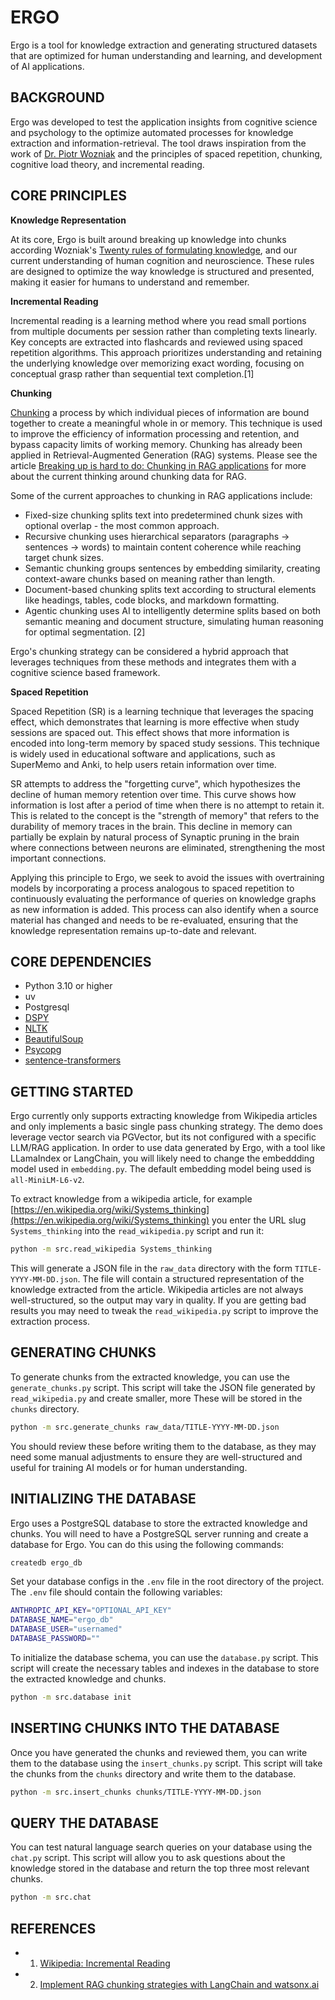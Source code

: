 # ERGO

Ergo is a tool for knowledge extraction and generating structured datasets that are optimized for human understanding and learning, and development of AI applications.

## BACKGROUND

Ergo was developed to test the application insights from cognitive science and psychology to the optimize automated processes for knowledge extraction and information-retrieval. The tool draws inspiration from the work of [Dr. Piotr Wozniak](https://en.wikipedia.org/wiki/Piotr_Wo%C5%BAniak_(researcher)) and the principles of spaced repetition, chunking, cognitive load theory, and incremental reading.

## CORE PRINCIPLES

**Knowledge Representation**

At its core, Ergo is built around breaking up knowledge into chunks according Wozniak's [Twenty rules of formulating knowledge](https://www.supermemo.com/en/blog/twenty-rules-of-formulating-knowledge), and our current understanding of human cognition and neuroscience. These rules are designed to optimize the way knowledge is structured and presented, making it easier for humans to understand and remember.

**Incremental Reading**

Incremental reading is a learning method where you read small portions from multiple documents per session rather than completing texts linearly. Key concepts are extracted into flashcards and reviewed using spaced repetition algorithms. This approach prioritizes understanding and retaining the underlying knowledge over memorizing exact wording, focusing on conceptual grasp rather than sequential text completion.[1]

**Chunking**

[Chunking](https://en.wikipedia.org/wiki/Chunking_(psychology)) a process by which individual pieces of information are bound together to create a meaningful whole in or memory. This technique is used to improve the efficiency of information processing and retention, and bypass capacity limits of working memory. Chunking has already been applied in Retrieval-Augmented Generation (RAG) systems. Please see the article [Breaking up is hard to do: Chunking in RAG applications](https://stackoverflow.blog/2024/12/27/breaking-up-is-hard-to-do-chunking-in-rag-applications/) for more about the current thinking around chunking data for RAG.

Some of the current approaches to chunking in RAG applications include:

- Fixed-size chunking splits text into predetermined chunk sizes with optional overlap - the most common approach.
- Recursive chunking uses hierarchical separators (paragraphs → sentences → words) to maintain content coherence while reaching target chunk sizes.
- Semantic chunking groups sentences by embedding similarity, creating context-aware chunks based on meaning rather than length.
- Document-based chunking splits text according to structural elements like headings, tables, code blocks, and markdown formatting.
- Agentic chunking uses AI to intelligently determine splits based on both semantic meaning and document structure, simulating human reasoning for optimal segmentation. [2]

Ergo's chunking strategy can be considered a hybrid approach that leverages techniques from these methods and integrates them with a cognitive science based framework.

**Spaced Repetition**

Spaced Repetition (SR) is a learning technique that leverages the spacing effect, which demonstrates that learning is more effective when study sessions are spaced out. This effect shows that more information is encoded into long-term memory by spaced study sessions. This technique is widely used in educational software and applications, such as SuperMemo and Anki, to help users retain information over time.

SR attempts to address the "forgetting curve", which hypothesizes the decline of human memory retention over time. This curve shows how information is lost after a period of time when there is no attempt to retain it. This is related to the concept is the "strength of memory" that refers to the durability of memory traces in the brain. This decline in memory can partially be explain by natural process of Synaptic pruning in the brain where connections between neurons are eliminated, strengthening the most important connections.

Applying this principle to Ergo, we seek to avoid the issues with overtraining models by incorporating a process analogous to spaced repetition to continuously evaluating the performance of queries on knowledge graphs as new information is added. This process can also identify when a source material has changed and needs to be re-evaluated, ensuring that the knowledge representation remains up-to-date and relevant.

## CORE DEPENDENCIES

- Python 3.10 or higher
- uv
- Postgresql
- [DSPY](https://dspy.ai/)
- [NLTK](https://www.nltk.org/)
- [BeautifulSoup](https://www.crummy.com/software/BeautifulSoup/bs4/doc/)
- [Psycopg](https://www.psycopg.org/)
- [sentence-transformers](https://sbert.net/)

## GETTING STARTED

Ergo currently only supports extracting knowledge from Wikipedia articles and only implements a basic single pass chunking strategy. The demo does leverage vector search via PGVector, but its not configured with a specific LLM/RAG application. In order to use data generated by Ergo, with a tool like LLamaIndex or LangChain, you will likely need to change the embeddding model used in `embedding.py`. The default embedding model being used is `all-MiniLM-L6-v2`.

To extract knowledge from a wikipedia article, for example [https://en.wikipedia.org/wiki/Systems_thinking](https://en.wikipedia.org/wiki/Systems_thinking) you enter the URL slug `Systems_thinking` into the `read_wikipedia.py` script and run it:

```bash
python -m src.read_wikipedia Systems_thinking
```

This will generate a JSON file in the `raw_data` directory with the form `TITLE-YYYY-MM-DD.json`. The file will contain a structured representation of the knowledge extracted from the article. Wikipedia articles are not always well-structured, so the output may vary in quality. If you are getting bad results you may need to tweak the `read_wikipedia.py` script to improve the extraction process.

## GENERATING CHUNKS

To generate chunks from the extracted knowledge, you can use the `generate_chunks.py` script. This script will take the JSON file generated by `read_wikipedia.py` and create smaller, more  These will be stored in the `chunks` directory.

```bash
python -m src.generate_chunks raw_data/TITLE-YYYY-MM-DD.json
```

You should review these before writing them to the database, as they may need some manual adjustments to ensure they are well-structured and useful for training AI models or for human understanding.

## INITIALIZING THE DATABASE

Ergo uses a PostgreSQL database to store the extracted knowledge and chunks. You will need to have a PostgreSQL server running and create a database for Ergo. You can do this using the following commands:

```bash
createdb ergo_db
```

Set your database configs in the `.env` file in the root directory of the project. The `.env` file should contain the following variables:

```bash
ANTHROPIC_API_KEY="OPTIONAL_API_KEY"
DATABASE_NAME="ergo_db"
DATABASE_USER="usernamed"
DATABASE_PASSWORD=""
```

To initialize the database schema, you can use the `database.py` script. This script will create the necessary tables and indexes in the database to store the extracted knowledge and chunks.

```bash
python -m src.database init
```

## INSERTING CHUNKS INTO THE DATABASE

Once you have generated the chunks and reviewed them, you can write them to the database using the `insert_chunks.py` script. This script will take the chunks from the `chunks` directory and write them to the database.

```bash
python -m src.insert_chunks chunks/TITLE-YYYY-MM-DD.json
```

## QUERY THE DATABASE

You can test natural language search queries on your database using the `chat.py` script. This script will allow you to ask questions about the knowledge stored in the database and return the top three most relevant chunks.

```bash
python -m src.chat
```

## REFERENCES

- 1. [Wikipedia: Incremental Reading](https://en.wikipedia.org/wiki/Incremental_reading)
- 2. [Implement RAG chunking strategies with LangChain and watsonx.ai](https://www.ibm.com/think/tutorials/chunking-strategies-for-rag-with-langchain-watsonx-ai)